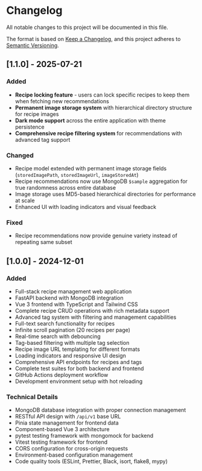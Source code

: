 # Changelog

All notable changes to this project will be documented in this file.

The format is based on [Keep a Changelog](https://keepachangelog.com/en/1.0.0/),
and this project adheres to [Semantic Versioning](https://semver.org/spec/v2.0.0.html).

## [1.1.0] - 2025-07-21

### Added
- **Recipe locking feature** - users can lock specific recipes to keep them when fetching new recommendations
- **Permanent image storage system** with hierarchical directory structure for recipe images
- **Dark mode support** across the entire application with theme persistence
- **Comprehensive recipe filtering system** for recommendations with advanced tag support

### Changed
- Recipe model extended with permanent image storage fields (`storedImagePath`, `storedImageUrl`, `imageStoredAt`)
- Recipe recommendations now use MongoDB `$sample` aggregation for true randomness across entire database
- Image storage uses MD5-based hierarchical directories for performance at scale
- Enhanced UI with loading indicators and visual feedback

### Fixed
- Recipe recommendations now provide genuine variety instead of repeating same subset

## [1.0.0] - 2024-12-01

### Added
- Full-stack recipe management web application
- FastAPI backend with MongoDB integration
- Vue 3 frontend with TypeScript and Tailwind CSS
- Complete recipe CRUD operations with rich metadata support
- Advanced tag system with filtering and management capabilities
- Full-text search functionality for recipes
- Infinite scroll pagination (20 recipes per page)
- Real-time search with debouncing
- Tag-based filtering with multiple tag selection
- Recipe image URL templating for different formats
- Loading indicators and responsive UI design
- Comprehensive API endpoints for recipes and tags
- Complete test suites for both backend and frontend
- GitHub Actions deployment workflow
- Development environment setup with hot reloading

### Technical Details
- MongoDB database integration with proper connection management
- RESTful API design with `/api/v1` base URL
- Pinia state management for frontend data
- Component-based Vue 3 architecture
- pytest testing framework with mongomock for backend
- Vitest testing framework for frontend
- CORS configuration for cross-origin requests
- Environment-based configuration management
- Code quality tools (ESLint, Prettier, Black, isort, flake8, mypy)